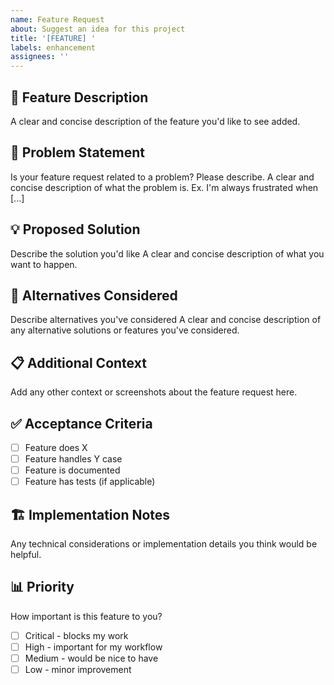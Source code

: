 ```yaml
---
name: Feature Request
about: Suggest an idea for this project
title: '[FEATURE] '
labels: enhancement
assignees: ''
---
```


## 🚀 Feature Description

A clear and concise description of the feature you'd like to see added.

## 🎯 Problem Statement

Is your feature request related to a problem? Please describe.
A clear and concise description of what the problem is. Ex. I'm always frustrated when [...]

## 💡 Proposed Solution

Describe the solution you'd like
A clear and concise description of what you want to happen.

## 🔄 Alternatives Considered

Describe alternatives you've considered
A clear and concise description of any alternative solutions or features you've considered.

## 📋 Additional Context

Add any other context or screenshots about the feature request here.

## ✅ Acceptance Criteria

- [ ] Feature does X
- [ ] Feature handles Y case
- [ ] Feature is documented
- [ ] Feature has tests (if applicable)

## 🏗️ Implementation Notes

Any technical considerations or implementation details you think would be helpful.

## 📊 Priority

How important is this feature to you?
- [ ] Critical - blocks my work
- [ ] High - important for my workflow  
- [ ] Medium - would be nice to have
- [ ] Low - minor improvement
